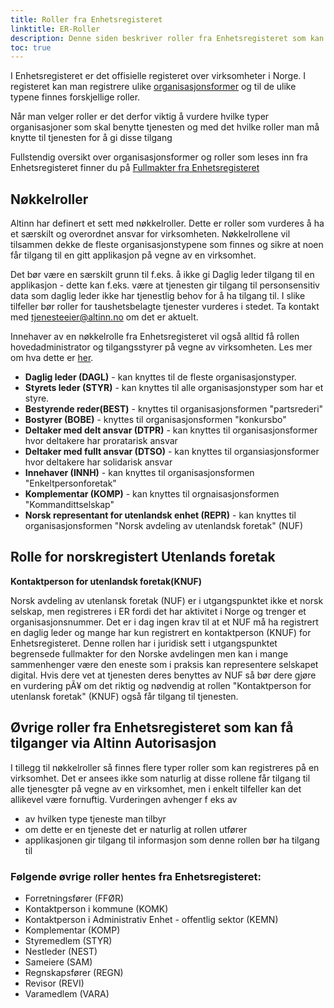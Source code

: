 ```yaml
---
title: Roller fra Enhetsregisteret
linktitle: ER-Roller
description: Denne siden beskriver roller fra Enhetsregisteret som kan benyttes til å gi tilgang til en applikasjon. 
toc: true
---
```



I Enhetsregisteret er det offisielle registeret over virksomheter i Norge. I registeret kan man registrere ulike [organisasjonsformer](https://www.brreg.no/bedrift/organisasjonsformer/) og til de ulike typene finnes forskjellige roller. 

Når man velger roller er det derfor viktig å vurdere hvilke typer organisasjoner som skal benytte tjenesten og med det hvilke roller man må knytte til tjenesten for å gi disse tilgang

Fullstendig oversikt over organisasjonsformer og roller som leses inn fra Enhetsregisteret finner du på [Fullmakter fra Enhetsregisteret](/authorization/what-do-you-get/accessgroups/register_er/)


## Nøkkelroller
Altinn har definert et sett med nøkkelroller. Dette er roller som vurderes å ha et særskilt og overordnet ansvar for virksomheten. 
Nøkkelrollene vil tilsammen dekke de fleste organisasjonstypene som finnes og sikre at noen får tilgang til en gitt applikasjon på vegne av en virksomhet. 

Det bør være en særskilt grunn til f.eks. å ikke gi Daglig leder tilgang til en applikasjon - dette kan f.eks. være at tjenesten gir tilgang til personsensitiv data som 
daglig leder ikke har tjenestlig behov for å ha tilgang til. I slike tilfeller bør roller for taushetsbelagte tjenester vurderes i stedet. Ta kontakt med tjenesteeier@altinn.no om det er aktuelt. 

Innehaver av en nøkkelrolle fra Enhetsregisteret vil også alltid få rollen hovedadministrator og tilgangsstyrer på vegne av virksomheten. Les mer om hva dette er [her](https://www.altinn.no/hjelp/skjema/alle-altinn-roller/hovedadministrator/). 

- **Daglig leder (DAGL)** - kan knyttes til de fleste organisasjonstyper. 
- **Styrets leder (STYR)** - kan knyttes til alle organisasjonstyper som har et styre.
- **Bestyrende reder(BEST)** - knyttes til organisasjonsformen "partsrederi"
- **Bostyrer (BOBE)** - knyttes til organisasjonsformen "konkursbo"
- **Deltaker med delt ansvar (DTPR)** - kan knyttes til organisasjonsformer hvor deltakere har proratarisk ansvar
- **Deltaker med fullt ansvar (DTSO)** - kan knyttes til organsiasjonsformer hvor deltakere har solidarisk ansvar
- **Innehaver (INNH)** - kan knyttes til organisasjonsformen "Enkeltpersonforetak" 
- **Komplementar (KOMP)** - kan knyttes til orgnaisasjonsformen "Kommandittselskap"
- **Norsk representant for utenlandsk enhet (REPR)** - kan knyttes til organisasjonsformen "Norsk avdeling av utenlandsk foretak" (NUF)



## Rolle for norskregistert Utenlands foretak
**Kontaktperson for utenlandsk foretak(KNUF)**

Norsk avdeling av utenlansk foretak (NUF) er i utgangspunktet ikke et norsk selskap, men registreres i ER fordi det har aktivitet i Norge og trenger et organisasjonsnummer. 
Det er i dag ingen krav til at et NUF må ha registrert en daglig leder og mange har kun registrert en kontaktperson (KNUF) for Enhetsregisteret. Denne rollen har i juridisk sett i utgangspunktet begrensede fullmakter for den Norske avdelingen men kan i mange sammenhenger være den eneste som i praksis kan representere selskapet digital. 
Hvis dere vet at tjenesten deres benyttes av NUF så bør dere gjøre en vurdering pÃ¥ om det riktig og nødvendig at rollen "Kontaktperson for utenlansk foretak" (KNUF) også får tilgang til tjenesten. 

## Øvrige roller fra Enhetsregisteret som kan få tilganger via Altinn Autorisasjon
I tillegg til nøkkelroller så finnes flere typer roller som kan registreres på en virksomhet. 
Det er ansees ikke som naturlig at disse rollene får tilgang til alle tjenesgter på vegne av en virksomhet, men i enkelt tilfeller kan det allikevel være fornuftig. 
Vurderingen avhenger f eks av
- av hvilken type tjeneste man tilbyr
- om dette er en tjeneste det er naturlig at rollen utfører
- applikasjonen gir tilgang til informasjon som denne rollen bør ha tilgang til 
  
### Følgende øvrige roller hentes fra Enhetsregisteret: 
- Forretningsfører (FFØR)
- Kontaktperson i kommune (KOMK)
- Kontaktperson i Administrativ Enhet - offentlig sektor (KEMN)
- Komplementar (KOMP)
- Styremedlem (STYR)
- Nestleder (NEST)
- Sameiere (SAM)
- Regnskapsfører (REGN)
- Revisor (REVI)
- Varamedlem (VARA)
